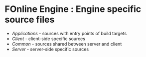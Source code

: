 # FOnline Engine : Engine specific source files

* *Applications* - sources with entry points of build targets
* *Client* - client-side specific sources
* *Common* - sources shared between server and client
* *Server* - server-side specific sources
